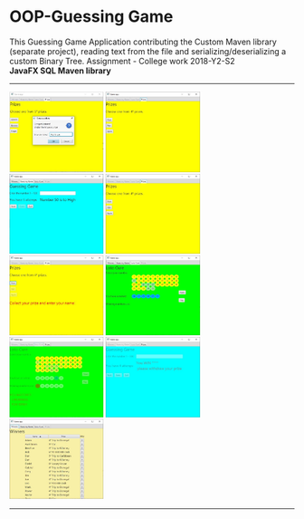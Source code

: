 # OOP-Guessing Game

This Guessing Game Application contributing the Custom Maven library (separate project), reading text from the file and serializing/deserializing a custom Binary Tree. Assignment - College work 2018-Y2-S2 <br>
<b>JavaFX SQL Maven library</b>

-----


<img alt="OOP-Guessing Game" src="https://raw.githubusercontent.com/Michael-Beno/OOP-GuessingGame/master/images/CollectPrice5.JPG" width="33%" >
<img alt="OOP-Guessing Game" src="https://github.com/Michael-Beno/OOP-GuessingGame/blob/master/images/Prize4.JPG" width="33%" >
<img alt="OOP-Guessing Game" src="https://github.com/Michael-Beno/OOP-GuessingGame/blob/master/images/Guessing.JPG" width="33%" >

<img alt="OOP-Guessing Game" src="https://github.com/Michael-Beno/OOP-GuessingGame/blob/master/images/Prize4.JPG" width="33%" >
<img alt="OOP-Guessing Game" src="https://github.com/Michael-Beno/OOP-GuessingGame/blob/master/images/Prize-not-collecetd.JPG" width="33%" >
<img alt="OOP-Guessing Game" src="https://github.com/Michael-Beno/OOP-GuessingGame/blob/master/images/LotoCure.JPG" width="33%" >

<img alt="OOP-Guessing Game" src="https://github.com/Michael-Beno/OOP-GuessingGame/blob/master/images/LotoWin5.JPG" width="33%" >
<img alt="OOP-Guessing Game" src="https://github.com/Michael-Beno/OOP-GuessingGame/blob/master/images/GuessingGameWin.JPG" width="33%" >
<img alt="OOP-Guessing Game" src="https://github.com/Michael-Beno/OOP-GuessingGame/blob/master/images/Winners.JPG" width="33%" >

-----
